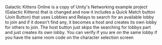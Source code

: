 Galactic Kittens Online is a copy of Unity's Networking example project (Galactic Kittens) that is changed and now it includes a Quick Match button (Join Button) that uses Lobbies and Relays to search for an available lobby to join and if it doesn't find any, it becomes a host and creates its own lobby for others to join. The host button just skips the searching for lobbys part and just creates its own lobby. 
You can verify if you are on the same lobby if you have the same room code on the character selection screen
